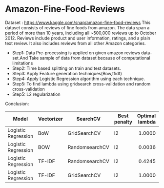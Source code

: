 # Amazon-Fine-Food-Reviews
Dataset : https://www.kaggle.com/snap/amazon-fine-food-reviews
          This dataset consists of reviews of fine foods from amazon. The data span a period of more than 10 years, including all ~500,000           reviews up to October 2012. Reviews include product and user information, ratings, and a plain text review. It also includes               reviews from all other Amazon categories.
* Step1: Data Pre-processing is applied on given amazon reviews data-set.And Take sample of data from dataset because of computational             limitations
* Step2: Time based splitting on train and test datasets.
* Step3: Apply Feature generation techniques(Bow,tfidf)
* Step4: Apply Logistic Regression algorithm using each technique.
* Step5: To find lambda using gridsearch cross-validation and random cross-validation
* Step5: L2 regularization


Conclusion:

|       Model       |Vectorizer|   SearchCV   |Best penalty|Optimal lambda|Training error|Test error|Accuracy| F1  |recall|precision|
|-------------------|----------|--------------|------------|-------------:|-------------:|---------:|-------:|----:|-----:|--------:|
|Logistic Regression|BoW       |GridSearchCV  |l2          |        1.0000|       0.00504|     20.46|  0.7954|76.53| 76.32|    76.76|
|Logistic Regression|BOW       |RandomsearchCV|l2          |        0.0036|       0.98678|     16.38|  0.8362|80.59| 79.51|    82.21|
|Logistic Regression|TF-IDF    |RandomsearchCV|l2          |        0.4245|       0.00504|     20.04|  0.7996|76.94| 76.66|    77.27|
|Logistic Regression|TF-IDF    |GridSearchCV  |l2          |        1.0000|       0.00000|     21.90|  0.7810|68.75| 67.20|    84.09|
